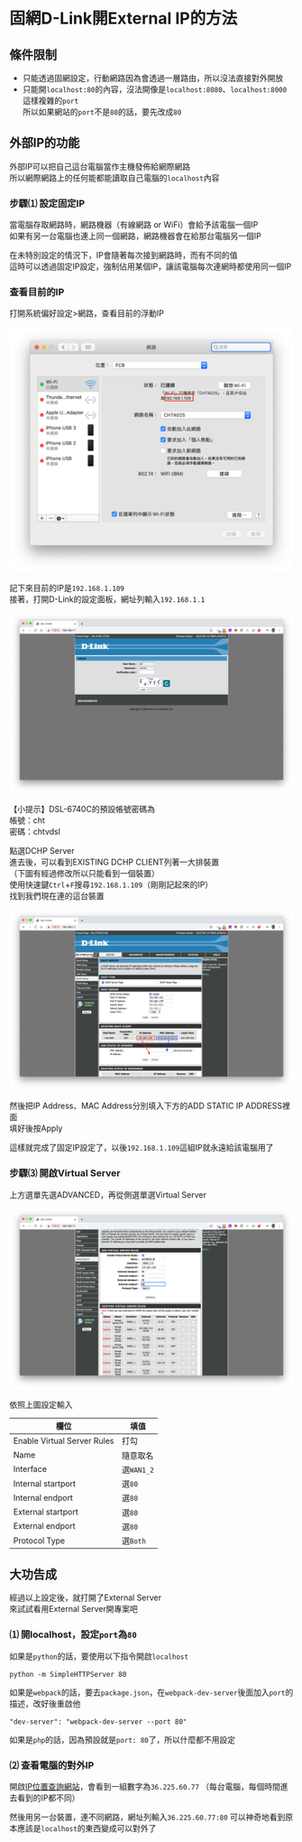 # 固網D-Link開External IP的方法

## 條件限制

* 只能透過固網設定，行動網路因為會透過一層路由，所以沒法直接對外開放
* 只能開`localhost:80`的內容，沒法開像是`localhost:8080`、`localhost:8000`這樣複雜的`port`<br>所以如果網站的`port`不是`80`的話，要先改成`80`

## 外部IP的功能

外部IP可以把自己這台電腦當作主機發佈給網際網路  
所以網際網路上的任何能都能讀取自己電腦的`localhost`內容

### 步驟⑴ 設定固定IP

當電腦存取網路時，網路機器（有線網路 or WiFi）會給予該電腦一個IP  
如果有另一台電腦也連上同一個網路，網路機器會在給那台電腦另一個IP    

在未特別設定的情況下，IP會隨著每次接到網路時，而有不同的值  
這時可以透過固定IP設定，強制佔用某個IP，讓該電腦每次連網時都使用同一個IP  

### 查看目前的IP

打開系統偏好設定>網路，查看目前的浮動IP

![](https://raw.githubusercontent.com/ianchen0419/notes/master/img/固網D-Link開External%20IP的方法/01.png)

記下來目前的IP是`192.168.1.109`  
接著，打開D-Link的設定面板，網址列輸入`192.168.1.1`

![](https://raw.githubusercontent.com/ianchen0419/notes/master/img/固網D-Link開External%20IP的方法/02.png)

【小提示】DSL-6740C的預設帳號密碼為  
帳號：cht  
密碼：chtvdsl    

點選DCHP Server  
進去後，可以看到EXISTING DCHP CLIENT列著一大排裝置  
（下圖有經過修改所以只能看到一個裝置）  
使用快速鍵`Ctrl`+`F`搜尋`192.168.1.109`（剛剛記起來的IP）  
找到我們現在連的這台裝置

![](https://raw.githubusercontent.com/ianchen0419/notes/master/img/固網D-Link開External%20IP的方法/03.png)

然後把IP Address、MAC Address分別填入下方的ADD STATIC IP ADDRESS裡面  
填好後按Apply    

這樣就完成了固定IP設定了，以後`192.168.1.109`這組IP就永遠給該電腦用了

### 步驟⑶ 開啟Virtual Server

上方選單先選ADVANCED，再從側選單選Virtual Server

![](https://raw.githubusercontent.com/ianchen0419/notes/master/img/固網D-Link開External%20IP的方法/04.png)

依照上圖設定輸入

|欄位|填值|
|----|---|
|Enable Virtual Server Rules|打勾|
|Name|隨意取名|
|Interface|選`WAN1_2`|
|Internal startport|選`80`|
|Internal endport|選`80`|
|External startport|選`80`|
|External endport|選`80`|
|Protocol Type|選`Both`|

## 大功告成

經過以上設定後，就打開了External Server  
來試試看用External Server開專案吧

### ⑴ 開localhost，設定`port`為`80`

如果是`python`的話，要使用以下指令開啟`localhost`

```
python -m SimpleHTTPServer 80
```

如果是`webpack`的話，要去`package.json`，在`webpack-dev-server`後面加入`port`的描述，改好後重啟他

```
"dev-server": "webpack-dev-server --port 80"
```

如果是`php`的話，因為預設就是`port: 80`了，所以什麼都不用設定

### ⑵ 查看電腦的對外IP

開啟[IP位置查詢網站](http://www.whatismyip.com.tw/)，會看到一組數字為`36.225.60.77`
（每台電腦，每個時間進去看到的IP都不同）

然後用另一台裝置，連不同網路，網址列輸入`36.225.60.77:80`
可以神奇地看到原本應該是`localhost`的東西變成可以對外了

